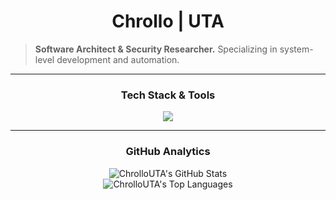 <h1 align="center">Chrollo | UTA</h1>

> **Software Architect & Security Researcher.**
> Specializing in system-level development and automation.

---

### <p align="center">Tech Stack & Tools</p>

<p align="center">
  <a href="https://skillicons.dev">
    <img src="https://skillicons.dev/icons?i=linux,bash,python,c,docker,git" />
  </a>
</p>

---

### <p align="center">GitHub Analytics</p>
<p align="center">
  <img src="https://github-readme-stats.vercel.app/api?username=YOUR-USERNAME&show_icons=true&theme=dracula&include_all_commits=true&count_private=true" alt="ChrolloUTA's GitHub Stats"/>
  <br/>
  <img src="https://github-readme-stats.vercel.app/api/top-langs/?username=YOUR-USERNAME&layout=compact&langs_count=8&theme=dracula" alt="ChrolloUTA's Top Languages"/>
</p>

